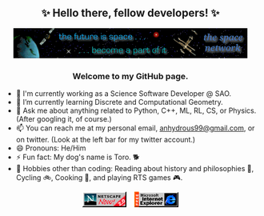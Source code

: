 
<h2><center>✨ Hello there, fellow developers! ✨</center></h2>

<p align="center">
  <img src="images/space-network-1998.gif" />
</p>

<h3><center>Welcome to my GitHub page.</center></h3>

- 🔭 I'm currently working as a Science Software Developer @ SAO.
- 🌱 I’m currently learning Discrete and Computational Geometry.
- 💬 Ask me about anything related to Python, C++, ML, RL, CS, or Physics. (After googling it, of course.)
- 📫 You can reach me at my personal email, anhydrous99@gmail.com, or on twitter. (Look at the left bar for my twitter account.)
- 😄 Pronouns: He/Him
- ⚡ Fun fact:  My dog's name is Toro. 🐕
- 📖 Hobbies other than coding: Reading about history and philosophies 🤔, Cycling 🚲, Cooking 🍳, and playing RTS games 🎮.

<p align="center">
  <img src="images/netscape-1995.gif" />
  <span>&nbsp;&nbsp;</span>
  <img src="images/internet-explorer-1996.gif" />
</p>

<!--
**anhydrous99/anhydrous99** is a ✨ _special_ ✨ repository because its `README.md` (this file) appears on your GitHub profile.

Here are some ideas to get you started:

- 🔭 I’m currently working on ...
- 🌱 I’m currently learning ...
- 👯 I’m looking to collaborate on ...
- 🤔 I’m looking for help with ...
- 💬 Ask me about ...
- 📫 How to reach me: ...
- 😄 Pronouns: ...
- ⚡ Fun fact: ...
-->
